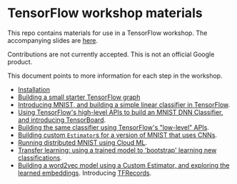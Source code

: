 
# TensorFlow workshop materials

This repo contains materials for use in a TensorFlow workshop.
The accompanying slides are
[here](https://storage.googleapis.com/amy-jo/talks/tf-workshop.pdf).

Contributions are not currently accepted.  This is not an official Google product.

This document points to more information for each step in the workshop.

- [Installation](INSTALL.md)
- [Building a small starter TensorFlow graph](workshop_sections/starter_tf_graph/README.md)
- [Introducing MNIST, and building a simple linear classifier in TensorFlow](workshop_sections/mnist_series/01_README_mnist_simple.md).
- [Using TensorFlow's high-level APIs to build an MNIST DNN Classifier, and introducing TensorBoard](workshop_sections/mnist_series/02_README_mnist_tflearn.md).
- [Building the same classifier using TensorFlow's "low-level" APIs](workshop_sections/mnist_series/the_hard_way).
- [Building custom `Estimator`s for a version of MNIST that uses CNNs](workshop_sections/mnist_series/mnist_cnn/README.md).
- [Running distributed MNIST using Cloud ML](workshop_sections/mnist_series/cloudml).
- [Transfer learning: using a trained model to 'bootstrap' learning new classifications](workshop_sections/transfer_learning/README.md).
- [Building a word2vec model using a Custom Estimator, and exploring the learned embeddings](workshop_sections/word2vec/README.md). Introducing [TFRecords](https://www.tensorflow.org/versions/r0.11/api_docs/python/python_io.html#data-io-python-functions).
